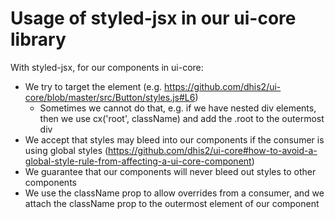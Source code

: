 # Usage of styled-jsx in our ui-core library

With styled-jsx, for our components in ui-core:

- We try to target the element (e.g. https://github.com/dhis2/ui-core/blob/master/src/Button/styles.js#L6)
  - Sometimes we cannot do that, e.g. if we have nested div elements, then we use cx('root', className) and add the .root to the outermost div
- We accept that styles may bleed into our components if the consumer is using global styles (https://github.com/dhis2/ui-core#how-to-avoid-a-global-style-rule-from-affecting-a-ui-core-component)
- We guarantee that our components will never bleed out styles to other components
- We use the className prop to allow overrides from a consumer, and we attach the className prop to the outermost element of our component
